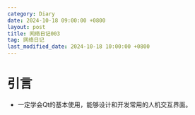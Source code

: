 ```yaml
---
category: Diary
date: 2024-10-18 09:00:00 +0800
layout: post
title: 网络日记003
tag: 网络日记
last_modified_date: 2024-10-18 10:00:00 +0800
---
```

# 引言

+ 一定学会Qt的基本使用，能够设计和开发常用的人机交互界面。